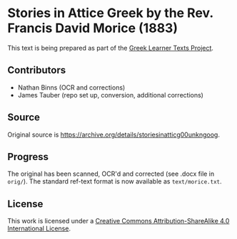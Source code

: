 # Stories in Attice Greek by the Rev. Francis David Morice (1883)

This text is being prepared as part of the [Greek Learner Texts Project](https://greek-learner-texts.org/).

## Contributors

* Nathan Binns (OCR and corrections)
* James Tauber (repo set up, conversion, additional corrections)

## Source

Original source is <https://archive.org/details/storiesinatticg00unkngoog>.

## Progress

The original has been scanned, OCR'd and corrected (see .docx file in `orig/`). The standard ref-text format is now available as `text/morice.txt`.

## License

This work is licensed under a [Creative Commons Attribution-ShareAlike 4.0 International License](http://creativecommons.org/licenses/by-sa/4.0/).
